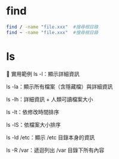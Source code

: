 # find
```bash
find / -name "file.xxx"  #搜尋根目錄
find ~ -name "file.xxx"  #搜尋根目錄
```

# ls
📌 實用範例
ls -l：顯示詳細資訊

ls -la：顯示所有檔案（含隱藏檔）與詳細資訊

ls -lh：詳細資訊 + 人類可讀檔案大小

ls -lt：依修改時間排序

ls -lS：依檔案大小排序

ls -ld /etc：顯示 /etc 目錄本身的資訊

ls -R /var：遞迴列出 /var 目錄下所有內容
